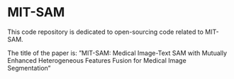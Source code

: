 # MIT-SAM
This code repository is dedicated to open-sourcing code related to MIT-SAM.

The title of the paper is: ”MIT-SAM: Medical Image-Text SAM with Mutually Enhanced Heterogeneous Features Fusion for Medical Image Segmentation“


